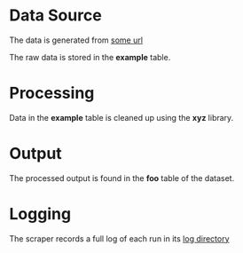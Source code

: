 # Data Source

The data is generated from [some url](http://somewhere.com)

The raw data is stored in the **example** table.

# Processing

Data in the **example** table is cleaned up using the **xyz** library.

# Output

The processed output is found in the **foo** table of the dataset.

# Logging

The scraper records a full log of each run in its [log directory](./log/)

